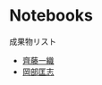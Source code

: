 # Notebooks

成果物リスト

* [齊藤一織](http://nbviewer.jupyter.org/github/IoriS/My-/blob/master/lin_interp_demo.ipynb)
* [岡部匡志](http://nbviewer.jupyter.org/github/M-okb/MyInterpolation.jl/blob/master/interp_demo.ipynb)
